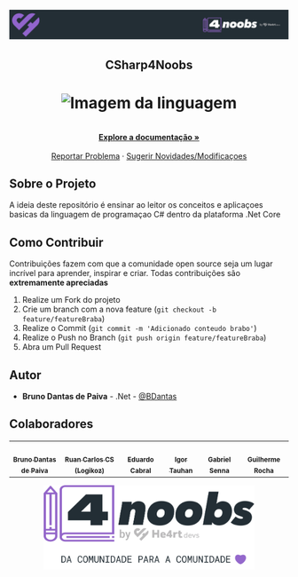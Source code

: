 <!-- Logo 4noobs -->

<p align="center">
  <a href="https://github.com/he4rt/4noobs" target="_blank">
    <img src="https://github.com/he4rt/4noobs/blob/master/.github/header_4noobs.svg">
  </a>
</p>

<!-- Title -->

<p align="center">
  <h2 align="center">CSharp4Noobs</h2>

  <h1 align="center"><img src="https://user-images.githubusercontent.com/37851168/111392416-8a5ba900-8684-11eb-8c90-bfd7aeca9517.png" alt="Imagem da linguagem" width="140"></h1>
  
  <p align="center">
    <br />
    <a href="/docs"><strong>Explore a documentação »</strong></a>
    <br />
    <br />
    <a href="https://github.com/DantasB/CSharp4Noobs/issues/new?assignees=&labels=&template=bug_report.md&title=">Reportar Problema</a>
    ·
    <a href="https://github.com/DantasB/CSharp4Noobs/issues/new?assignees=&labels=&template=feature_request.md&title=">Sugerir Novidades/Modificaçoes</a>
  </p>
</p>
    
 <!-- ABOUT THE PROJECT -->

## Sobre o Projeto
A ideia deste repositório é ensinar ao leitor os conceitos e aplicaçoes basicas da linguagem de programaçao C# dentro da plataforma .Net Core
  
<!-- CONTRIBUTING -->

## Como Contribuir

Contribuições fazem com que a comunidade open source seja um lugar incrível para aprender, inspirar e criar. Todas contribuições
são **extremamente apreciadas**

1. Realize um Fork do projeto
2. Crie um branch com a nova feature (`git checkout -b feature/featureBraba`)
3. Realize o Commit (`git commit -m 'Adicionado conteudo brabo'`)
4. Realize o Push no Branch (`git push origin feature/featureBraba`)
5. Abra um Pull Request

## Autor

- **Bruno Dantas de Paiva** - .Net - [@BDantas](https://dantasb.github.io/)

## Colaboradores
<table>
  <tr>
    <td align="center"><a href="https://github.com/DantasB"><img style="border-radius: 50%;" src="https://avatars0.githubusercontent.com/u/15825133?s=400&u=01f980f0e5eefce5e8f4721489b732db2cb726d7&v=4" width="100px;" alt=""/><br /><sub><b>Bruno Dantas de Paiva</b></sub></a><br />
    <td align="center"><a href="https://github.com/Logikoz"><img style="border-radius: 50%;" src="https://avatars3.githubusercontent.com/u/37851168?s=460&u=ae8b355f816ba6e875bd07d2562a1182fad3b6a6&v=4" width="100px;" alt=""/><br /><sub><b>Ruan Carlos CS (Logikoz)</b></sub></a><br />
    <td align="center"><a href="https://github.com/eduardosbcabral"><img style="border-radius: 50%;" src="https://avatars2.githubusercontent.com/u/29133996?s=460&u=5b6448ac95459d30e91293f9893d9fafe54fb523&v=4" width="100px;" alt=""/><br /><sub><b>Eduardo Cabral</b></sub></a><br />
      <td align="center"><a href="https://github.com/igortauh"><img style="border-radius: 50%;" src="https://avatars.githubusercontent.com/u/70609660?v=4" width="100px;" alt=""/><br /><sub><b>Igor Tauhan</b></sub></a><br />
      <td align="center"><a href="https://github.com/MortoMS"><img style="border-radius: 50%;" src="https://avatars.githubusercontent.com/u/35253155?v=4" width="100px;" alt=""/><br /><sub><b>Gabriel Senna</b></sub></a><br />
<td align="center"><a href="https://github.com/Guifgr"><img style="border-radius: 50%;" src="https://avatars.githubusercontent.com/u/39571461?s=400&u=5c6efcf3d8e18658296103cd2e58698ce776871e&v=4" width="100px;" alt=""/><br /><sub><b>Guilherme Rocha</b></sub></a><br />
  </tr>
</table>

<p align="center">
  <a href="https://github.com/he4rt/4noobs" target="_blank">
    <img src="https://github.com/he4rt/4noobs/blob/master/.github/footer_4noobs.svg" width="380">
  </a>
</p>
